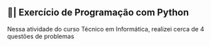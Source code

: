 ## 📑| Exercício de Programação com Python

  Nessa atividade do curso Técnico em Informática, realizei cerca de 4 questões de problemas
 

